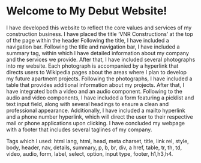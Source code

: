 # Welcome to My Debut Website!
I have developed this website to reflect the core values and services of my construction business.
I have placed the title ‘VNR Constructions’ at the top of the page within the header
Following the title, I have included a navigation bar. 
Following the title and navigation bar, I have included a summary tag, within which I have detailed information about my company and the services we provide.
After that, I have included several photographs into my website. Each photograph is accompanied by a hyperlink that directs users to Wikipedia pages about the areas where I plan to develop my future apartment projects.
Following the photographs, I have included a table that provides additional information about my projects.
After that,  I have integrated both a video and an audio component.
Following to the audio and video components, I have included a form featuring a picklist and text input field, along with several headings to ensure a clean and professional appearance. Additionally, I have included a mailto hyperlink and a phone number hyperlink, which will direct the user to their respective mail or phone applications upon clicking.
I have concluded my webpage with a footer that includes several taglines of my company.

Tags which I used:
html lang, html, head, meta charset, title, link rel, style, body, header, nav, details, summary, p, b, br, div, a href, table, tr, th, td, video, audio, form, label, select, option, input type, footer, h1,h3,h4.
